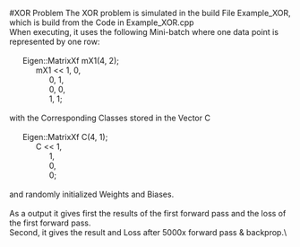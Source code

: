 #XOR Problem
The XOR problem is simulated in the build File Example_XOR, which is build from the Code in Example_XOR.cpp\
When executing, it uses the following Mini-batch where one data point is represented by one row:\
\
&nbsp;&nbsp;&nbsp;&nbsp;&nbsp;&nbsp;Eigen::MatrixXf mX1(4, 2);\
&nbsp;&nbsp;&nbsp;&nbsp;&nbsp;&nbsp;&nbsp;&nbsp;&nbsp;&nbsp;&nbsp;&nbsp;mX1 << 1, 0,\
&nbsp;&nbsp;&nbsp;&nbsp;&nbsp;&nbsp;&nbsp;&nbsp;&nbsp;&nbsp;&nbsp;&nbsp;&nbsp;&nbsp;&nbsp;&nbsp;&nbsp;&nbsp;0, 1,\
&nbsp;&nbsp;&nbsp;&nbsp;&nbsp;&nbsp;&nbsp;&nbsp;&nbsp;&nbsp;&nbsp;&nbsp;&nbsp;&nbsp;&nbsp;&nbsp;&nbsp;&nbsp;0, 0,\
&nbsp;&nbsp;&nbsp;&nbsp;&nbsp;&nbsp;&nbsp;&nbsp;&nbsp;&nbsp;&nbsp;&nbsp;&nbsp;&nbsp;&nbsp;&nbsp;&nbsp;&nbsp;1, 1;\
			\
with the Corresponding Classes stored in the Vector C\
\
&nbsp;&nbsp;&nbsp;&nbsp;&nbsp;&nbsp;Eigen::MatrixXf C(4, 1);\
&nbsp;&nbsp;&nbsp;&nbsp;&nbsp;&nbsp;&nbsp;&nbsp;&nbsp;&nbsp;&nbsp;&nbsp;C << 1,\
&nbsp;&nbsp;&nbsp;&nbsp;&nbsp;&nbsp;&nbsp;&nbsp;&nbsp;&nbsp;&nbsp;&nbsp;&nbsp;&nbsp;&nbsp;&nbsp;&nbsp;&nbsp;1,\
&nbsp;&nbsp;&nbsp;&nbsp;&nbsp;&nbsp;&nbsp;&nbsp;&nbsp;&nbsp;&nbsp;&nbsp;&nbsp;&nbsp;&nbsp;&nbsp;&nbsp;&nbsp;0,\
&nbsp;&nbsp;&nbsp;&nbsp;&nbsp;&nbsp;&nbsp;&nbsp;&nbsp;&nbsp;&nbsp;&nbsp;&nbsp;&nbsp;&nbsp;&nbsp;&nbsp;&nbsp;0;\
\
and randomly initialized Weights and Biases.\
\
As a output it gives first the results of the first forward pass and the loss of the first forward pass.\
Second, it gives the result and Loss after 5000x forward pass & backprop.\